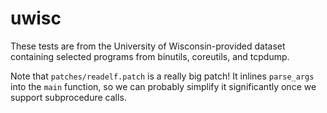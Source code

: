 # uwisc

These tests are from the University of Wisconsin-provided dataset containing selected programs from binutils, coreutils, and tcpdump.

Note that `patches/readelf.patch` is a really big patch!
It inlines `parse_args` into the `main` function, so we can probably simplify it significantly once we support subprocedure calls.
